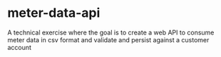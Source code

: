 # meter-data-api
A technical exercise where the goal is to create a web API to consume meter data in csv format and validate and persist against a customer account
